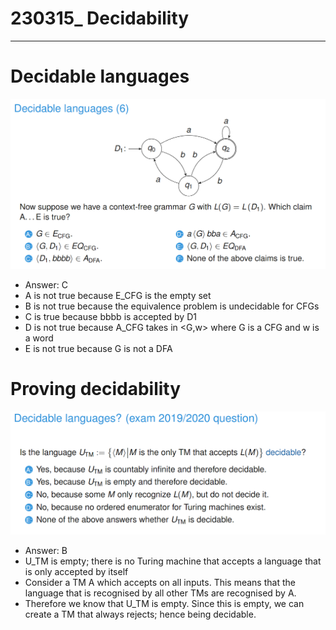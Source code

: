 # 230315_ Decidability

---

# Decidable languages
![img_8.png](../images/5i.png)
- Answer: C
- A is not true because E_CFG is the empty set
- B is not true because the equivalence problem is undecidable for CFGs
- C is true because bbbb is accepted by D1
- D is not true because A_CFG takes in <G,w> where G is a CFG and w is a word
- E is not true because G is not a DFA

# Proving decidability
![img_9.png](../images/5j.png)
- Answer: B
- U_TM is empty; there is no Turing machine that accepts a language that is only accepted by itself
- Consider a TM A which accepts on all inputs. This means that the language that is recognised by all other TMs are recognised by A.
- Therefore we know that U_TM is empty. Since this is empty, we can create a TM that always rejects; hence being decidable.